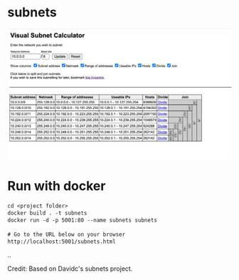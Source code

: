 # subnets


![Subnet Visualizer](./img/visualsubnet.jpg)

# Run with docker

```
cd <project folder>
docker build . -t subnets
docker run -d -p 5001:80 --name subnets subnets

# Go to the URL below on your browser 
http://localhost:5001/subnets.html
```



..

Credit: Based on Davidc's subnets project. 